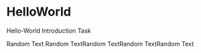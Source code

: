 # HelloWorld
Hello-World Introduction Task

Random Text Random TextRandom TextRandom TextRandom Text 
